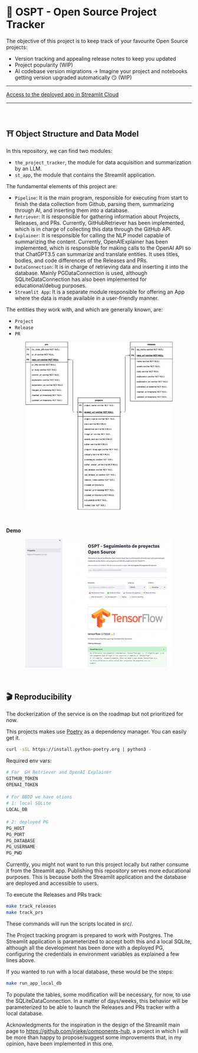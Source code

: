 # 🔎 OSPT - Open Source Project Tracker

The objective of this project is to keep track of your favourite Open Source projects:
- Version tracking and appealing release notes to keep you updated
- Project popularity (WIP)
- AI codebase version migrations -> Imagine your project and notebooks getting version upgraded automatically 😏 (WIP)

----
[Access to the deployed app in Streamlit Cloud](https://the-project-tracker.streamlit.app/)

----

<br>

## ⛩ Object Structure and Data Model


In this repository, we can find two modules:

- `the_project_tracker`, the module for data acquisition and summarization by an LLM.
- `st_app`, the module that contains the Streamlit application.

The fundamental elements of this project are:

- `Pipeline`: It is the main program, responsible for executing from start to finish the data collection from Github, parsing them, summarizing through AI, and inserting them into a database.
- `Retriever`: It is responsible for gathering information about Projects, Releases, and PRs. Currently, GitHubRetriever has been implemented, which is in charge of collecting this data through the GitHub API.
- `Explainer`: It is responsible for calling the NLP model capable of summarizing the content. Currently, OpenAIExplainer has been implemented, which is responsible for making calls to the OpenAI API so that ChatGPT3.5 can summarize and translate entities. It uses titles, bodies, and code differences of the Releases and PRs.
- `DataConnection`: It is in charge of retrieving data and inserting it into the database. Mainly PGDataConnection is used, although SQLiteDataConnection has also been implemented for educational/debug purposes.
- `Streamlit App`: It is a separate module responsible for offering an App where the data is made available in a user-friendly manner.

The entities they work with, and which are generally known, are:

- `Project`
- `Release`
- `PR`

<p align="center">
  <img src="./docs/data_models.drawio.png" width="400" title="Streamlit Concurso en Españil">
</p>

<br>

**Demo**

<p align="center">
  <a href="https://the-project-tracker.streamlit.app/"><img src="./docs/demo.png" width="400" title="Streamlit Concurso en Españil"></a>
</p>

<br>

## 🎬 Reproducibility

The dockerization of the service is on the roadmap but not prioritized for now.

This projects makes use [Poetry](https://python-poetry.org/docs/) as a dependency manager. You can easily get it.

```bash
curl -sSL https://install.python-poetry.org | python3 -
```

Required env vars:
```bash
# For  GH Retriever and OpenAI Explainer
GITHUB_TOKEN
OPENAI_TOKEN

# For BBDD we have otions
# 1: local SQLite
LOCAL_DB

# 2: deployed PG
PG_HOST
PG_PORT
PG_DATABASE
PG_USERNAME
PG_PWD
```

Currently, you might not want to run this project locally but rather consume it from the Streamlit app. Publishing this repository serves more educational purposes. This is because both the Streamlit application and the database are deployed and accessible to users.

To execute the Releases and PRs track:
```bash
make track_releases
make track_prs
```

These commands will run the scripts located in src/.

The Project tracking program is prepared to work with Postgres. The Streamlit application is parameterized to accept both this and a local SQLite, although all the development has been done with a deployed PG, configuring the credentials in environment variables as explained a few lines above.

If you wanted to run with a local database, these would be the steps:

```bash
make run_app_local_db
```
To populate the tables, some modification will be necessary, for now, to use the SQLiteDataConnection. In a matter of days/weeks, this behavior will be parameterized to be able to launch the Releases and PRs tracker with a local database.

Acknowledgments for the inspiration in the design of the Streamlit main page to https://github.com/jrieke/components-hub, a project in which I will be more than happy to propose/suggest some improvements that, in my opinion, have been implemented in this one.
